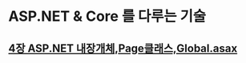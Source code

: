 # ASP.NET & Core 를 다루는 기술

## [4장 ASP.NET 내장개체,Page클래스,Global.asax](https://github.com/jjy3385/TIL/blob/main/%EC%9B%B9%EA%B0%9C%EB%B0%9C/ASP.NET/ASP.NET%26core-Skills/ch4/READM.md)
